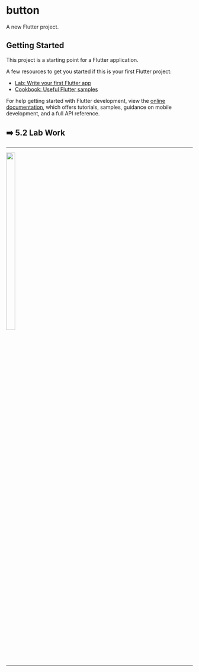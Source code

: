 # button

A new Flutter project.

## Getting Started

This project is a starting point for a Flutter application.

A few resources to get you started if this is your first Flutter project:

- [Lab: Write your first Flutter app](https://docs.flutter.dev/get-started/codelab)
- [Cookbook: Useful Flutter samples](https://docs.flutter.dev/cookbook)

For help getting started with Flutter development, view the
[online documentation](https://docs.flutter.dev/), which offers tutorials,
samples, guidance on mobile development, and a full API reference.
<h2>➡️ 5.2 Lab Work</h2>
<hr>
<p>
  <a href ="https://github.com/Prafulpatnecha/button">
    <img src="https://github.com/Prafulpatnecha/button/assets/144161200/64a58f4c-04de-4401-88fe-9565895fa835" width="22%" Height="35%">

  </a>
  </p>
<hr>
